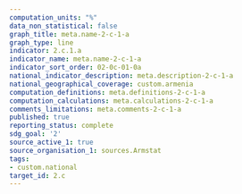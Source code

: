 ```yaml
---
computation_units: "%"
data_non_statistical: false
graph_title: meta.name-2-c-1-a
graph_type: line
indicator: 2.c.1.a
indicator_name: meta.name-2-c-1-a
indicator_sort_order: 02-0c-01-0a
national_indicator_description: meta.description-2-c-1-a
national_geographical_coverage: custom.armenia
computation_definitions: meta.definitions-2-c-1-a
computation_calculations: meta.calculations-2-c-1-a
comments_limitations: meta.comments-2-c-1-a
published: true
reporting_status: complete
sdg_goal: '2'
source_active_1: true
source_organisation_1: sources.Armstat
tags:
- custom.national
target_id: 2.c
---
```


